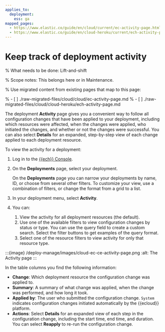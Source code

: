 ```yaml
---
applies_to:
  deployment:
    ess: ga
mapped_pages:
  - https://www.elastic.co/guide/en/cloud/current/ec-activity-page.html
  - https://www.elastic.co/guide/en/cloud-heroku/current/ech-activity-page.html
---
```


# Keep track of deployment activity

% What needs to be done: Lift-and-shift

% Scope notes: This belongs here or in Maintenance.

% Use migrated content from existing pages that map to this page:

% - [ ] ./raw-migrated-files/cloud/cloud/ec-activity-page.md
% - [ ] ./raw-migrated-files/cloud/cloud-heroku/ech-activity-page.md

The deployment **Activity** page gives you a convenient way to follow all configuration changes that have been applied to your deployment, including which resources were affected, when the changes were applied, who initiated the changes, and whether or not the changes were successful. You can also select **Details** for an expanded, step-by-step view of each change applied to each deployment resource.

To view the activity for a deployment:

1. Log in to the [{{ech}} Console](https://cloud.elastic.co?page=docs&placement=docs-body).
2. On the **Deployments** page, select your deployment.

    On the **Deployments** page you can narrow your deployments by name, ID, or choose from several other filters. To customize your view, use a combination of filters, or change the format from a grid to a list.

3. In your deployment menu, select **Activity**.
4. You can:

    1. View the activity for all deployment resources (the default).
    2. Use one of the available filters to view configuration changes by status or type. You can use the query field to create a custom search. Select the filter buttons to get examples of the query format.
    3. Select one of the resource filters to view activity for only that resource type.


:::{image} /deploy-manage/images/cloud-ec-ce-activity-page.png
:alt: The Activity page
:::

In the table columns you find the following information:

- **Change**: Which deployment resource the configuration change was applied to.
- **Summary**: A summary of what change was applied, when the change was performed, and how long it took.
- **Applied by**: The user who submitted the configuration change. `System` indicates configuration changes initiated automatically by the {{ecloud}} platform.
- **Actions**: Select **Details** for an expanded view of each step in the configuration change, including the start time, end time, and duration. You can select **Reapply** to re-run the configuration change.